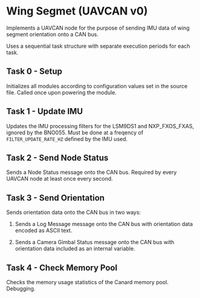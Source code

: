 # Wing Segmet (UAVCAN v0)

Implements a UAVCAN node for the purpose of sending IMU data of wing segment orientation onto a CAN bus.

Uses a sequential task structure with separate execution periods for each task.

## Task 0 - Setup

Initializes all modules according to configuration values set in the source file. Called once upon powering the module.

## Task 1 - Update IMU

Updates the IMU processing filters for the LSM9DS1 and NXP_FXOS_FXAS, ignored by the BNO055. Must be done at a freqency of `FILTER_UPDATE_RATE_HZ` defined by the IMU used.

## Task 2 - Send Node Status

Sends a Node Status message onto the CAN bus. Required by every UAVCAN node at least once every second.

## Task 3 - Send Orientation

Sends orientation data onto the CAN bus in two ways:

1. Sends a Log Message message onto the CAN bus with orientation data encoded as ASCII text.

2. Sends a Camera Gimbal Status message onto the CAN bus with orientation data included as an internal variable.

## Task 4 - Check Memory Pool

Checks the memory usage statistics of the Canard memory pool. Debugging.
